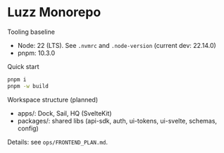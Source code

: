 # Luzz Monorepo

Tooling baseline

- Node: 22 (LTS). See `.nvmrc` and `.node-version` (current dev: 22.14.0)
- pnpm: 10.3.0

Quick start

```sh
pnpm i
pnpm -w build
```

Workspace structure (planned)

- apps/: Dock, Sail, HQ (SvelteKit)
- packages/: shared libs (api-sdk, auth, ui-tokens, ui-svelte, schemas, config)

Details: see `ops/FRONTEND_PLAN.md`.
